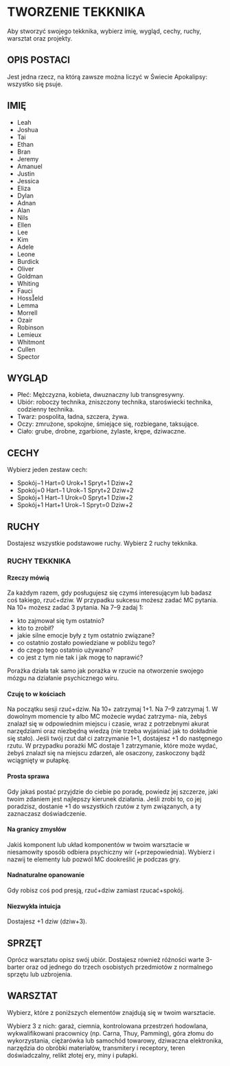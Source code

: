 # TWORZENIE TEKKNIKA

Aby stworzyć swojego tekknika, wybierz imię, wygląd, cechy, ruchy, warsztat oraz projekty.

## OPIS POSTACI

Jest jedna rzecz, na którą zawsze można liczyć w Świecie Apokalipsy: wszystko się psuje.

## IMIĘ

- Leah
- Joshua
- Tai
- Ethan
- Bran
- Jeremy
- Amanuel
- Justin
- Jessica
- Eliza
- Dylan
- Adnan
- Alan
- Nils
- Ellen
- Lee
- Kim
- Adele
- Leone
- Burdick
- Oliver
- Goldman
- Whiting
- Fauci
- Hosseld
- Lemma
- Morrell
- Ozair
- Robinson
- Lemieux
- Whitmont
- Cullen
- Spector

## WYGLĄD

- Płeć: Mężczyzna, kobieta, dwuznaczny lub transgresywny.
- Ubiór: roboczy technika, zniszczony technika, staroświecki technika, codzienny technika.
- Twarz: pospolita, ładna, szczera, żywa.
- Oczy: zmrużone, spokojne, śmiejące się, rozbiegane, taksujące.
- Ciało: grube, drobne, zgarbione, żylaste, krępe, dziwaczne.

## CECHY

Wybierz jeden zestaw cech:

- Spokój−1 Hart=0 Urok+1 Spryt+1 Dziw+2
- Spokój=0 Hart−1 Urok−1 Spryt+2 Dziw+2
- Spokój+1 Hart−1 Urok=0 Spryt+1 Dziw+2
- Spokój+1 Hart+1 Urok−1 Spryt=0 Dziw+2

## RUCHY

Dostajesz wszystkie podstawowe ruchy.
Wybierz 2 ruchy tekknika.

### RUCHY TEKKNIKA

#### Rzeczy mówią

Za każdym razem, gdy posługujesz się czymś interesującym lub badasz coś takiego, rzuć+dziw. W przypadku sukcesu możesz zadać MC pytania.
Na 10+ możesz zadać 3 pytania. Na 7–9 zadaj 1:

- kto zajmował się tym ostatnio?
- kto to zrobił?
- jakie silne emocje były z tym ostatnio związane?
- co ostatnio zostało powiedziane w pobliżu tego?
- do czego tego ostatnio używano?
- co jest z tym nie tak i jak mogę to naprawić?

Porażka działa tak samo jak porażka w rzucie na otworzenie swojego mózgu na działanie psychicznego wiru.

#### Czuję to w kościach

Na początku sesji rzuć+dziw. Na 10+ zatrzymaj 1+1. Na 7–9 zatrzymaj 1. W dowolnym momencie ty albo MC możecie wydać zatrzyma- nia, żebyś znalazł się w odpowiednim miejscu i czasie, wraz z potrzebnymi akurat narzędziami oraz niezbędną wiedzą (nie trzeba wyjaśniać jak to dokładnie się stało). Jeśli twój rzut dał ci zatrzymanie 1+1, dostajesz +1 do następnego rzutu. W przypadku porażki MC dostaje 1 zatrzymanie, które może wydać, żebyś znalazł się na miejscu zdarzeń, ale osaczony, zaskoczony bądź wciągnięty w pułapkę.

#### Prosta sprawa

Gdy jakaś postać przyjdzie do ciebie po poradę, powiedz jej szczerze, jaki twoim zdaniem jest najlepszy kierunek działania. Jeśli zrobi to, co jej poradzisz, dostanie +1 do wszystkich rzutów z tym związanych, a ty zaznaczasz doświadczenie.

#### Na granicy zmysłów

Jakiś komponent lub układ komponentów w twoim warsztacie w niesamowity sposób odbiera psychiczny wir (+przepowiednia). Wybierz i nazwij te elementy lub pozwól MC dookreślić je podczas gry.

#### Nadnaturalne opanowanie

Gdy robisz coś pod presją, rzuć+dziw zamiast rzucać+spokój.

#### Niezwykła intuicja

Dostajesz +1 dziw (dziw+3).

## SPRZĘT

Oprócz warsztatu opisz swój ubiór. Dostajesz również różności warte 3-barter oraz od jednego do trzech osobistych przedmiotów z normalnego sprzętu lub uzbrojenia.

## WARSZTAT

Wybierz, które z poniższych elementów znajdują się w twoim warsztacie.

Wybierz 3 z nich: garaż, ciemnia, kontrolowana przestrzeń hodowlana, wykwalifikowani pracownicy (np. Carna, Thuy, Pamming), góra złomu do wykorzystania, ciężarówka lub samochód towarowy, dziwaczna elektronika, narzędzia do obróbki materiałów, transmitery i receptory, teren doświadczalny, relikt złotej ery, miny i pułapki.
